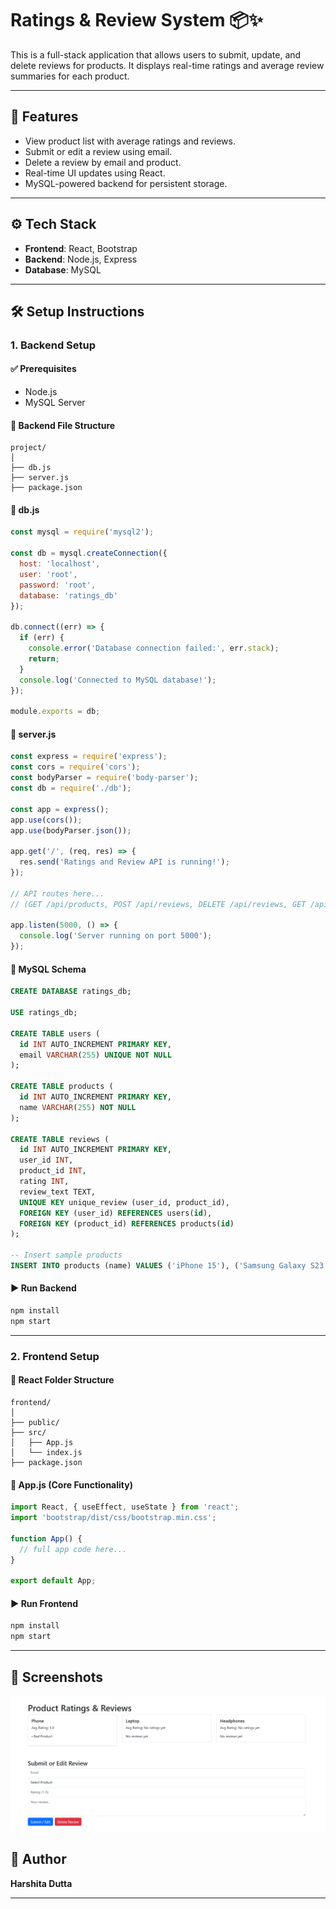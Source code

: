 # Ratings & Review System 📦✨

This is a full-stack application that allows users to submit, update, and delete reviews for products. It displays real-time ratings and average review summaries for each product.

---

## 🌟 Features

- View product list with average ratings and reviews.
- Submit or edit a review using email.
- Delete a review by email and product.
- Real-time UI updates using React.
- MySQL-powered backend for persistent storage.

---

## ⚙️ Tech Stack

- **Frontend**: React, Bootstrap
- **Backend**: Node.js, Express
- **Database**: MySQL

---

## 🛠️ Setup Instructions

### 1. Backend Setup

#### ✅ Prerequisites
- Node.js
- MySQL Server

#### 📁 Backend File Structure

```
project/
│
├── db.js
├── server.js
├── package.json
```

#### 📄 db.js

```js
const mysql = require('mysql2');

const db = mysql.createConnection({
  host: 'localhost',
  user: 'root',
  password: 'root',
  database: 'ratings_db'
});

db.connect((err) => {
  if (err) {
    console.error('Database connection failed:', err.stack);
    return;
  }
  console.log('Connected to MySQL database!');
});

module.exports = db;
```

#### 📄 server.js

```js
const express = require('express');
const cors = require('cors');
const bodyParser = require('body-parser');
const db = require('./db');

const app = express();
app.use(cors());
app.use(bodyParser.json());

app.get('/', (req, res) => {
  res.send('Ratings and Review API is running!');
});

// API routes here...
// (GET /api/products, POST /api/reviews, DELETE /api/reviews, GET /api/product-summary)

app.listen(5000, () => {
  console.log('Server running on port 5000');
});
```

#### 🧱 MySQL Schema

```sql
CREATE DATABASE ratings_db;

USE ratings_db;

CREATE TABLE users (
  id INT AUTO_INCREMENT PRIMARY KEY,
  email VARCHAR(255) UNIQUE NOT NULL
);

CREATE TABLE products (
  id INT AUTO_INCREMENT PRIMARY KEY,
  name VARCHAR(255) NOT NULL
);

CREATE TABLE reviews (
  id INT AUTO_INCREMENT PRIMARY KEY,
  user_id INT,
  product_id INT,
  rating INT,
  review_text TEXT,
  UNIQUE KEY unique_review (user_id, product_id),
  FOREIGN KEY (user_id) REFERENCES users(id),
  FOREIGN KEY (product_id) REFERENCES products(id)
);

-- Insert sample products
INSERT INTO products (name) VALUES ('iPhone 15'), ('Samsung Galaxy S23'), ('OnePlus 12');
```

#### ▶️ Run Backend

```bash
npm install
npm start
```

---

### 2. Frontend Setup

#### 📁 React Folder Structure

```
frontend/
│
├── public/
├── src/
│   ├── App.js
│   └── index.js
├── package.json
```

#### 📄 App.js (Core Functionality)

```js
import React, { useEffect, useState } from 'react';
import 'bootstrap/dist/css/bootstrap.min.css';

function App() {
  // full app code here...
}

export default App;
```

#### ▶️ Run Frontend

```bash
npm install
npm start
```

---

## 📸 Screenshots


![Homepage](./screenshots/home.png)


## 🙌 Author

**Harshita Dutta**

---

